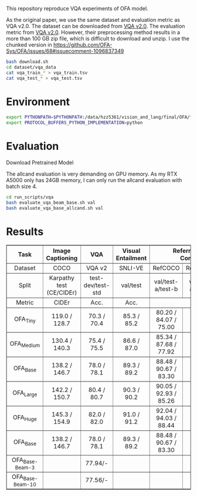 This repository reproduce VQA experiments of OFA model. 

As the original paper, we use the same dataset and evaluation metric as VQA v2.0. The dataset can be downloaded from [VQA v2.0](https://visualqa.org/download.html). The evaluation metric from [VQA v2.0](https://visualqa.org/evaluation.html). However, their preprocessing method results in a more than 100 GB zip file, which is difficult to download and unzip. I use the chunked version in https://github.com/OFA-Sys/OFA/issues/68#issuecomment-1096837349

```bash
bash download.sh
cd dataset/vqa_data
cat vqa_train_* > vqa_train.tsv
cat vqa_test_* > vqa_test.tsv
```

# Environment

```bash
export PYTHONPATH=$PYTHONPATH:/data/hzz5361/vision_and_lang/final/OFA/fairseq
export PROTOCOL_BUFFERS_PYTHON_IMPLEMENTATION=python
```

# Evaluation

Download Pretrained Model 

The allcand evaluation is very demanding on GPU memory. As my RTX A5000 only has 24GB memory, I can only run the allcand evaluation with batch size 4. 


```bash
cd run_scripts/vqa
bash evaluate_vqa_beam_base.sh val
bash evaluate_vqa_base_allcand.sh val
```



# Results

<table border="1" width="100%">
    <tr align="center">
        <th>Task</th><th>Image Captioning</th><th>VQA</th><th>Visual Entailment</th><th colspan="3">Referring Expression Comprehension</th>
    </tr>
    <tr align="center">
        <td>Dataset</td><td>COCO</td><td>VQA v2</td><td>SNLI-VE</td><td>RefCOCO</td><td>RefCOCO+</td><td>RefCOCOg</td>
    </tr>
    <tr align="center">
        <td>Split</td><td>Karpathy test (CE/CIDEr)</td><td>test-dev/test-std</td><td>val/test</td><td>val/test-a/test-b</td><td>val/test-a/test-b</td><td>val-u/test-u</td>
    </tr>
    <tr align="center">
        <td>Metric</td><td>CIDEr</td><td>Acc.</td><td>Acc.</td><td colspan="3">Acc.</td>
    </tr>
    <tr align="center">
        <td>OFA<sub>Tiny</sub></td><td>119.0 / 128.7</td><td>70.3 / 70.4</td><td>85.3 / 85.2</td><td>80.20 / 84.07 / 75.00</td><td>68.22 / 75.13 / 57.66</td><td>72.02 / 69.74</td>
    </tr>
    <tr align="center">
        <td>OFA<sub>Medium</sub></td><td>130.4 / 140.3</td><td>75.4 / 75.5</td><td>86.6 / 87.0</td><td>85.34 / 87.68 / 77.92</td><td>76.09 / 83.04 / 66.25</td><td>78.76 / 78.58</td>
    </tr>
    <tr align="center">
        <td>OFA<sub>Base</sub></td><td>138.2 / 146.7</td><td>78.0 / 78.1</td><td>89.3 / 89.2</td><td>88.48 / 90.67 / 83.30</td><td>81.39 / 87.15 / 74.29</td><td>82.29 / 82.31</td>
    </tr>
    <tr align="center">
        <td>OFA<sub>Large</sub></td><td>142.2 / 150.7</td><td>80.4 / 80.7</td><td>90.3 / 90.2</td><td>90.05 / 92.93 / 85.26</td><td>85.80 / 89.87 / 79.22</td><td>85.89 / 86.55</td>
    </tr>
    <tr align="center">
        <td>OFA<sub>Huge</sub></td><td>145.3 / 154.9</td><td>82.0 / 82.0</td><td>91.0 / 91.2</td><td>92.04 / 94.03 / 88.44</td><td>87.86 / 91.70 / 80.71</td><td>88.07 / 88.78</td>
    </tr>
    <tr align="center">
        <td>OFA<sub>Base</sub></td><td>138.2 / 146.7</td><td>78.0 / 78.1</td><td>89.3 / 89.2</td><td>88.48 / 90.67 / 83.30</td><td>81.39 / 87.15 / 74.29</td><td>82.29 / 82.31</td>
    </tr>
    <tr align="center">
        <td>OFA<sub>Base-Beam-3</sub></td><td> </td><td> 77.94/- </td><td></td><td></td><td></td><td></td>
    </tr>
    <tr align="center">
        <td>OFA<sub>Base-Beam-10</sub></td><td> </td><td> 77.56/- </td><td></td><td></td><td></td><td></td>
    </tr>
</table>
<br></br>